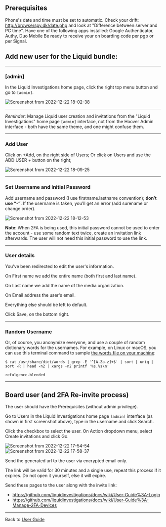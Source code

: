 ## Prerequisites
Phone's date and time must be set to automatic. Check your drift: http://browserspy.dk/date.php and look at "Difference between server and PC time".
Have one of the following apps installed: Google Authenticator, Authy, Duo Mobile
Be ready to receive your on boarding code per pgp or per Signal.

## Add new user for the Liquid bundle:

---

### [admin]


In the Liquid Investigations home page, click the right top menu button and go to `[admin]`.



![Screenshot from 2022-12-22 18-02-38](https://user-images.githubusercontent.com/7493327/209174206-9bbe729c-b4b8-4f3e-b9f9-ccb0c688e2cb.png)

---

*Reminder*: Manage Liquid user creation and invitations from the "Liquid Investigations" home page `[admin]` interface, not from the Hoover Admin interface - both have the same theme, and one might confuse them. 

---

### Add User

Click on +Add, on the right side of Users; 
Or click on Users and use the ADD USER + button on the right;


![Screenshot from 2022-12-22 18-09-25](https://user-images.githubusercontent.com/7493327/209175404-0e10946e-3a1e-46e9-98a9-1fa70552700e.png)

---

### Set Username and Initial Password

Add username and password (I use firstname.lastname convention); **don’t use “-”**.
If the username is taken, you'll get an error (add surename or change order).

![Screenshot from 2022-12-22 18-12-53](https://user-images.githubusercontent.com/7493327/209176305-05c4556f-f062-4ab6-9068-5caf43e0f1f3.png)


**Note**: When 2FA is being used, this initial password cannot be used to enter the account - use some random text twice, create an invitation link afterwards. The user will not need this initial password to use the link.



---

### User details

You've been redirected to edit the user's information.

On First name we add the entire name (both first and last name).

On Last name we add the name of the media organization.

On Email address the user's email.


Everything else should be left to default.

Click Save, on the bottom right.

---

### Random Username

Or, of course, you anonymize everyone, and use a couple of random dictionary words for the usernames. For example, on Linux or macOS, you can use this terminal command to sample [the words file on your machine](https://en.wikipedia.org/wiki/Words_(Unix)):

```
$ cat /usr/share/dict/words | grep -E '^[A-Za-z]+$' | sort | uniq | sort -R | head -n2 | xargs -n2 printf '%s.%s\n'

refulgence.blended
```

---

## Board user (and 2FA Re-invite process)


The user should have the Prerequisites (without admin privilege).

Go to Users in the Liquid Investigations home page `[admin]` interface (as shown in first screenshot above), type in the username and click Search.

Click the checkbox to select the user.
On Action dropdown menu, select Create invitations and click Go.

![Screenshot from 2022-12-22 17-54-54](https://user-images.githubusercontent.com/7493327/209174791-dc88fc73-1ffb-4d8c-9961-c9f60f8a9272.png)
![Screenshot from 2022-12-22 17-58-37](https://user-images.githubusercontent.com/7493327/209174974-a18c3fd2-a126-4e3a-8306-22df2b85e494.png)


Send the generated url to the user via encrypted email only.

The link will be valid for 30 minutes and a single use, repeat this process if it expires. Do not open it yourself, else it will expire.

Send these pages to the user along with the invite link:
- https://github.com/liquidinvestigations/docs/wiki/User-Guide%3A-Login
- https://github.com/liquidinvestigations/docs/wiki/User-Guide%3A-Manage-2FA-Devices


---
Back to [User Guide](https://github.com/liquidinvestigations/docs/wiki/User-Guide)
